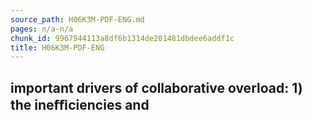 ```yaml
---
source_path: H06K3M-PDF-ENG.md
pages: n/a-n/a
chunk_id: 9967944113a8df6b1314de201481dbdee6addf1c
title: H06K3M-PDF-ENG
---
```

## important drivers of collaborative overload: 1) the ineﬃciencies and
